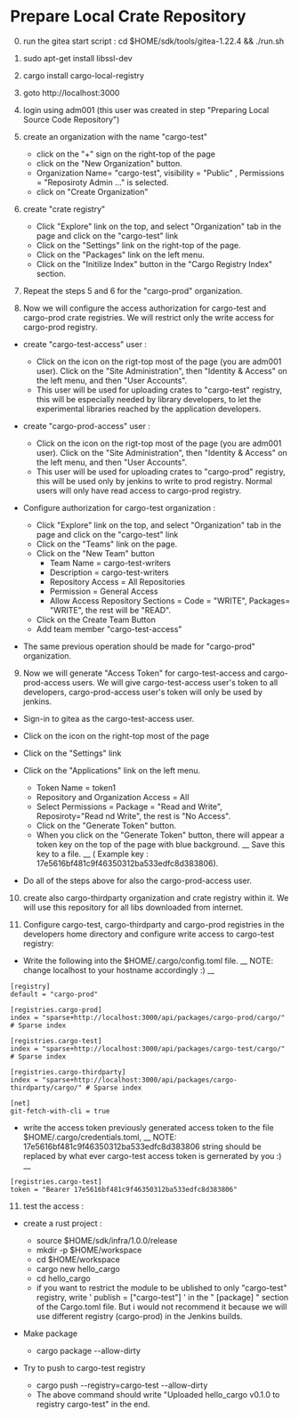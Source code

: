# Prepare Local Crate Repository

0. run the gitea start script : cd $HOME/sdk/tools/gitea-1.22.4 && ./run.sh

1. sudo apt-get install libssl-dev
   
2. cargo install cargo-local-registry

3. goto http://localhost:3000

4. login using adm001 (this user was created in step "Preparing Local Source Code Repository")

5. create an organization with the name "cargo-test" 
   - click on the "+" sign on the right-top of the page
   - click on the "New Organization" button.
   - Organization Name= "cargo-test", visibility = "Public" , Permissions = "Reposiroty Admin ..." is selected.
   - click on "Create Organization"

6. create "crate registry" 
   - Click "Explore" link on the top, and select "Organization" tab in the page and click on the "cargo-test" link
   - Click on the "Settings" link on the right-top of the page.
   - Click on the "Packages" link on the left menu.
   - Click on the "Initilize Index" button in the "Cargo Registry Index" section.
   
7. Repeat the steps 5 and 6 for the "cargo-prod" organization.

8. Now we will configure the access authorization for cargo-test and cargo-prod crate registries. We will restrict only the write access for cargo-prod registry.

- create "cargo-test-access" user : 
  + Click on the icon on the rigt-top most of the page (you are adm001 user). Click on the "Site Administration", then  "Identity & Access" on the left menu, and then "User Accounts". 
  + This user will be used for uploading crates to "cargo-test" registry, this will be especially needed by library developers, to let the experimental libraries reached by the application developers.
      
- create "cargo-prod-access" user : 
  + Click on the icon on the rigt-top most of the page (you are adm001 user). Click on the "Site Administration", then  "Identity & Access" on the left menu, and then "User Accounts". 
  + This user will be used for uploading crates to "cargo-prod" registry, this will be used only by jenkins to write to prod registry. Normal users will only have read access to cargo-prod registry. 

- Configure authorization for cargo-test organization :
  + Click "Explore" link on the top, and select "Organization" tab in the page and click on the "cargo-test" link
  + Click on the "Teams" link on the page.
  + Click on the "New Team" button
    * Team Name = cargo-test-writers
    * Description = cargo-test-writers
    * Repository Access = All Repositories
    * Permission = General Access
    * Allow Access Repository Sections = Code = "WRITE", Packages= "WRITE", the rest will be "READ".
  + Click on the Create Team Button           
  + Add team member "cargo-test-access" 

- The same previous operation should be made for "cargo-prod" organization.

9. Now we will generate "Access Token" for cargo-test-access and cargo-prod-access users. We will give cargo-test-access user's token to all developers, cargo-prod-access user's token will only be used by jenkins.

- Sign-in to gitea as the cargo-test-access user.
- Click on the icon on the right-top most of the page
- Click on the "Settings" link
- Click on the "Applications" link on the left menu.
  + Token Name = token1
  + Repository and Organization Access = All
  + Select Permissions = Package = "Read and Write", Reposiroty="Read nd Write", the rest is "No Access".
  + Click on the "Generate Token" button.
  + When you click on the "Generate Token" button, there will appear a token key on the top of the page with blue background. __ Save this key to a file. __ ( Example key : 17e5616bf481c9f46350312ba533edfc8d383806).

- Do all of the steps above for also the cargo-prod-access user.

10. create also cargo-thirdparty organization and crate registry within it. We will use this repository for all libs downloaded from internet.

11. Configure cargo-test, cargo-thirdparty and cargo-prod registries in the developers home directory and configure write access to cargo-test registry:
- Write the following into the $HOME/.cargo/config.toml file. __ NOTE: change localhost to your hostname accordingly :) __
```
[registry]
default = "cargo-prod"

[registries.cargo-prod]
index = "sparse+http://localhost:3000/api/packages/cargo-prod/cargo/" # Sparse index

[registries.cargo-test]
index = "sparse+http://localhost:3000/api/packages/cargo-test/cargo/" # Sparse index

[registries.cargo-thirdparty]
index = "sparse+http://localhost:3000/api/packages/cargo-thirdparty/cargo/" # Sparse index

[net]
git-fetch-with-cli = true

```
 
- write the access token previously generated access token to the file $HOME/.cargo/credentials.toml, __ NOTE: 17e5616bf481c9f46350312ba533edfc8d383806 string should be replaced by what ever cargo-test access token is gernerated by you :) __
```
[registries.cargo-test]
token = "Bearer 17e5616bf481c9f46350312ba533edfc8d383806"
```
    
11. test the access :
- create a rust project :
  + source $HOME/sdk/infra/1.0.0/release
  + mkdir -p $HOME/workspace
  + cd $HOME/workspace
  + cargo new hello_cargo
  + cd hello_cargo
  + if you want to restrict the module to be ublished to only "cargo-test" registry, write ' publish = ["cargo-test"] ' in the " [package] " section of the  Cargo.toml file. But i would not recommend it because we will use different registry (cargo-prod) in the Jenkins builds.
 
- Make package
  + cargo package --allow-dirty
- Try to push to cargo-test registry
  + cargo push --registry=cargo-test  --allow-dirty
  + The above command should write "Uploaded hello_cargo v0.1.0 to registry cargo-test" in the end. 


